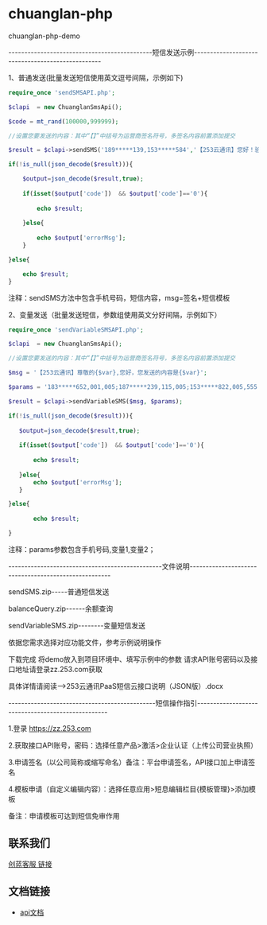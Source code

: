# chuanglan-php
chuanglan-php-demo



---------------------------------------------短信发送示例-------------------------------------------------

1、普通发送(批量发送短信使用英文逗号间隔，示例如下)
```php
require_once 'sendSMSAPI.php';

$clapi  = new ChuanglanSmsApi();

$code = mt_rand(100000,999999);

//设置您要发送的内容：其中“【】”中括号为运营商签名符号，多签名内容前置添加提交

$result = $clapi->sendSMS('189*****139,153*****584','【253云通讯】您好！验证码是:'.$code);

if(!is_null(json_decode($result))){

	$output=json_decode($result,true);
	
	if(isset($output['code'])  && $output['code']=='0'){
		
		echo $result;
	
	}else{
		
		echo $output['errorMsg'];
	}

}else{

	echo $result; 
}
```
注释：sendSMS方法中包含手机号码，短信内容，msg=签名+短信模板


2、变量发送（批量发送短信，参数组使用英文分好间隔，示例如下）
 ```php
require_once 'sendVariableSMSAPI.php';

$clapi  = new ChuanglanSmsApi();

//设置您要发送的内容：其中“【】”中括号为运营商签名符号，多签名内容前置添加提交

$msg = '【253云通讯】尊敬的{$var},您好，您发送的内容是{$var}';

$params = '183*****652,001,005;187*****239,115,005;153*****822,005,555';

$result = $clapi->sendVariableSMS($msg, $params);

if(!is_null(json_decode($result))){
	
	$output=json_decode($result,true);
	
	if(isset($output['code'])  && $output['code']=='0'){
		
		echo $result;
	
	}else{
		echo $output['errorMsg'];
	}

}else{
		
		echo $result;

}
```
注释：params参数包含手机号码,变量1,变量2；



------------------------------------------------文件说明-----------------------------------------------------

sendSMS.zip-----普通短信发送

balanceQuery.zip------余额查询

sendVariableSMS.zip--------变量短信发送 

依据您需求选择对应功能文件，参考示例说明操作

下载完成 将demo放入到项目环境中、填写示例中的参数 请求API账号密码以及接口地址请登录zz.253.com获取

具体详情请阅读-->253云通讯PaaS短信云接口说明（JSON版）.docx



----------------------------------------------短信操作指引--------------------------------------------------

1.登录 https://zz.253.com

2.获取接口API账号，密码：选择任意产品>激活>企业认证（上传公司营业执照）

3.申请签名（以公司简称或缩写命名）备注：平台申请签名，API接口加上申请签名

4.模板申请（自定义编辑内容）：选择任意应用>短息编辑栏目{模板管理}>添加模板  

备注：申请模板可达到短信免审作用

## 联系我们



[创蓝客服 链接](https://kefu253.udesk.cn/im_client/?web_plugin_id=47820={"name":"github"})



## 文档链接
- [api文档](https://www.253.com/#/document/1)
